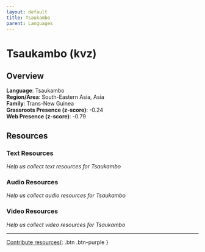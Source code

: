 ```yaml
---
layout: default
title: Tsaukambo
parent: Languages
---
```


# Tsaukambo (kvz)

## Overview

**Language**: Tsaukambo  
**Region/Area**: South-Eastern Asia, Asia  
**Family**: Trans-New Guinea  
**Grassroots Presence (z-score)**: -0.24  
**Web Presence (z-score)**: -0.79  

## Resources

### Text Resources
*Help us collect text resources for Tsaukambo*

### Audio Resources
*Help us collect audio resources for Tsaukambo*

### Video Resources
*Help us collect video resources for Tsaukambo*

---

[Contribute resources](https://forms.office.com/e/1SfLJx3u1r){: .btn .btn-purple }
